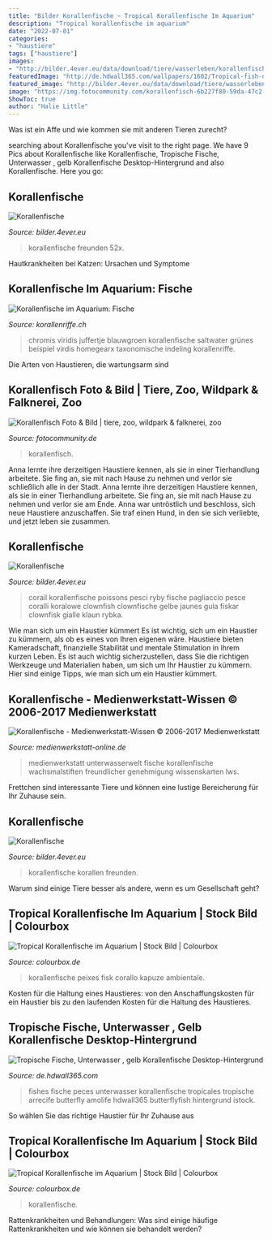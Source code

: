 ```yaml
---
title: "Bilder Korallenfische ~ Tropical Korallenfische Im Aquarium"
description: "Tropical korallenfische im aquarium"
date: "2022-07-01"
categories:
- "haustiere"
tags: ["haustiere"]
images:
- "http://bilder.4ever.eu/data/download/tiere/wasserleben/korallenfische,-korallen-168957.jpg?no-logo"
featuredImage: "http://de.hdwall365.com/wallpapers/1602/Tropical-fish-underwater-yellow-coral-reef-fish_1920x1200_wallpaper.jpg"
featured_image: "http://bilder.4ever.eu/data/download/tiere/wasserleben/korallenfische-211096.jpg?no-logo"
image: "https://img.fotocommunity.com/korallenfisch-6b227f80-59da-47c2-a217-c539906a929a.jpg?height=1080"
ShowToc: true
author: "Halie Little"
---
```



Was ist ein Affe und wie kommen sie mit anderen Tieren zurecht?

	

		
searching about Korallenfische you've visit to the right page. We have 9 Pics about Korallenfische like Korallenfische, Tropische Fische, Unterwasser , gelb Korallenfische Desktop-Hintergrund and also Korallenfische. Here you go:
		
    
## Korallenfische

<img loading=lazy src="http://bilder.4ever.eu/data/download/tiere/wasserleben/korallenfische-211096.jpg?no-logo" onerror="this.onerror=null;this.src='https://tse3.mm.bing.net/th?id=OIP.5r-g-mAbK9jOpnv0DCpsXwHaEo&amp;pid=15.1';" alt="Korallenfische">

_Source: bilder.4ever.eu_

>korallenfische freunden 52x. 

	

Hautkrankheiten bei Katzen: Ursachen und Symptome

    
## Korallenfische Im Aquarium: Fische

<img loading=lazy src="https://www.korallenriffe.ch/wordpress/wp-content/uploads/2010/12/Chromis_viridis_2011.jpg" onerror="this.onerror=null;this.src='https://tse3.mm.bing.net/th?id=OIP.Q4G24lijD2q0Mhh-K5zELgHaE8&amp;pid=15.1';" alt="Korallenfische im Aquarium: Fische">

_Source: korallenriffe.ch_

>chromis viridis juffertje blauwgroen korallenfische saltwater grünes beispiel virdis homegearx taxonomische indeling korallenriffe. 

	

Die Arten von Haustieren, die wartungsarm sind

    
## Korallenfisch Foto &amp; Bild | Tiere, Zoo, Wildpark &amp; Falknerei, Zoo

<img loading=lazy src="https://img.fotocommunity.com/korallenfisch-6b227f80-59da-47c2-a217-c539906a929a.jpg?height=1080" onerror="this.onerror=null;this.src='https://tse3.mm.bing.net/th?id=OIP.uESwBGAn-w8U9YBSt4_EDwHaEw&amp;pid=15.1';" alt="Korallenfisch Foto &amp; Bild | tiere, zoo, wildpark &amp; falknerei, zoo">

_Source: fotocommunity.de_

>korallenfisch. 

	

Anna lernte ihre derzeitigen Haustiere kennen, als sie in einer Tierhandlung arbeitete. Sie fing an, sie mit nach Hause zu nehmen und verlor sie schließlich alle in der Stadt.
Anna lernte ihre derzeitigen Haustiere kennen, als sie in einer Tierhandlung arbeitete. Sie fing an, sie mit nach Hause zu nehmen und verlor sie am Ende. Anna war untröstlich und beschloss, sich neue Haustiere anzuschaffen. Sie traf einen Hund, in den sie sich verliebte, und jetzt leben sie zusammen.

    
## Korallenfische

<img loading=lazy src="http://bilder.4ever.eu/data/download/tiere/wasserleben/korallenfische,-clownfische,-gelbe-fische-226309.jpg?no-logo" onerror="this.onerror=null;this.src='https://tse1.mm.bing.net/th?id=OIP.MJXkCR7grcGJKH2XC5-DowHaFc&amp;pid=15.1';" alt="Korallenfische">

_Source: bilder.4ever.eu_

>corail korallenfische poissons pesci ryby fische pagliaccio pesce coralli koralowe clownfish clownfische gelbe jaunes gula fiskar clownfisk gialle klaun rybka. 

	

Wie man sich um ein Haustier kümmert
Es ist wichtig, sich um ein Haustier zu kümmern, als ob es eines von Ihren eigenen wäre. Haustiere bieten Kameradschaft, finanzielle Stabilität und mentale Stimulation in ihrem kurzen Leben. Es ist auch wichtig sicherzustellen, dass Sie die richtigen Werkzeuge und Materialien haben, um sich um Ihr Haustier zu kümmern. Hier sind einige Tipps, wie man sich um ein Haustier kümmert.

    
## Korallenfische - Medienwerkstatt-Wissen © 2006-2017 Medienwerkstatt

<img loading=lazy src="http://www.medienwerkstatt-online.de/lws_wissen/bilder/16545-2.jpg" onerror="this.onerror=null;this.src='https://tse4.mm.bing.net/th?id=OIP.YoLNoQFjHUxj1GCl807b2AHaFR&amp;pid=15.1';" alt="Korallenfische - Medienwerkstatt-Wissen © 2006-2017 Medienwerkstatt">

_Source: medienwerkstatt-online.de_

>medienwerkstatt unterwasserwelt fische korallenfische wachsmalstiften freundlicher genehmigung wissenskarten lws. 

	

Frettchen sind interessante Tiere und können eine lustige Bereicherung für Ihr Zuhause sein.

    
## Korallenfische

<img loading=lazy src="http://bilder.4ever.eu/data/download/tiere/wasserleben/korallenfische,-korallen-168957.jpg?no-logo" onerror="this.onerror=null;this.src='https://tse4.mm.bing.net/th?id=OIP.QROwAbVLGxY6Ws2Don_h0wHaFj&amp;pid=15.1';" alt="Korallenfische">

_Source: bilder.4ever.eu_

>korallenfische korallen freunden. 

	

Warum sind einige Tiere besser als andere, wenn es um Gesellschaft geht?

    
## Tropical Korallenfische Im Aquarium | Stock Bild | Colourbox

<img loading=lazy src="https://d2gg9evh47fn9z.cloudfront.net/800px_COLOURBOX2607322.jpg" onerror="this.onerror=null;this.src='https://tse3.mm.bing.net/th?id=OIP.SxbXErTGDBnwN_o3R4RMsgHaE6&amp;pid=15.1';" alt="Tropical Korallenfische im Aquarium | Stock Bild | Colourbox">

_Source: colourbox.de_

>korallenfische peixes fisk corallo kapuze ambientale. 

	

Kosten für die Haltung eines Haustieres: von den Anschaffungskosten für ein Haustier bis zu den laufenden Kosten für die Haltung des Haustieres.

    
## Tropische Fische, Unterwasser , Gelb Korallenfische Desktop-Hintergrund

<img loading=lazy src="http://de.hdwall365.com/wallpapers/1602/Tropical-fish-underwater-yellow-coral-reef-fish_1920x1200_wallpaper.jpg" onerror="this.onerror=null;this.src='https://tse3.mm.bing.net/th?id=OIP.TtbyF_0sx9kClatB50lhqQHaEo&amp;pid=15.1';" alt="Tropische Fische, Unterwasser , gelb Korallenfische Desktop-Hintergrund">

_Source: de.hdwall365.com_

>fishes fische peces unterwasser korallenfische tropicales tropische arrecife butterfly amolife hdwall365 butterflyfish hintergrund istock. 

	

So wählen Sie das richtige Haustier für Ihr Zuhause aus

    
## Tropical Korallenfische Im Aquarium | Stock Bild | Colourbox

<img loading=lazy src="https://d2gg9evh47fn9z.cloudfront.net/800px_COLOURBOX2606295.jpg" onerror="this.onerror=null;this.src='https://tse1.mm.bing.net/th?id=OIP.uhf-sFhJ2rqoHwj42V40lgHaE6&amp;pid=15.1';" alt="Tropical Korallenfische im Aquarium | Stock Bild | Colourbox">

_Source: colourbox.de_

>korallenfische. 

	

Rattenkrankheiten und Behandlungen: Was sind einige häufige Rattenkrankheiten und wie können sie behandelt werden?


